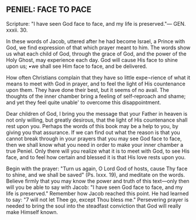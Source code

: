 ## PENIEL: FACE TO PACE ##

Scripture: "I have seen God face to face, and my life is preserved."— GEN. xxxii. 30.



In these words of Jacob, uttered after he had become Israel, a Prince with God, we find expression of that which prayer meant to him. The words show us what each child of God, through the grace of God, and the power of the Holy Ghost, may experience each day. God will cause His face to shine upon us; •we shall see Him face to face, and be delivered.



How often Christians complain that they have so little expe¬rience of what it means to meet with God in prayer, and to feel the light of His countenance upon them. They have done their best, but it seems of no avail. The thoughts of the inner chamber bring a feeling of self-reproach and shame; and yet they feel quite unable' to overcome this disappointment.



Dear children of God, I bring you the message that your Father in heaven is not only willing, but greatly desirous, that the light of His countenance shall rest upon you. Perhaps the words of this book may be a help to you, by giving you that assurance. If we can find out what the reason is that you cannot break through in your prayers that you may see God face to face, then we shall know what you need in order to make your inner chamber a true Peniel. Only there will you realize what it is to meet with God, to see His face, and to feel how certain and blessed it is that His love rests upon you.



Begin with the prayer: "Turn us again, O Lord God of hosts, cause Thy face to shine, and we shall be saved" (Ps. Ixxx. 19), and meditate on the words. Believe firmly that you may know the power and truth of this text—only then will you be able to say with Jacob: "I have seen God face to face, and my life is preserved." Remember how Jacob reached this point. He had learned to say: "7 will not let Thee go, except Thou bless me." Persevering prayer is needed to bring the soul into the steadfast conviction that God will really make Himself known.

